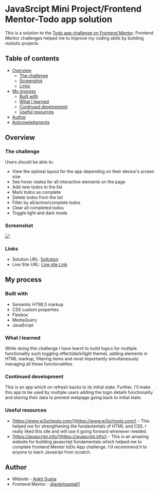 # JavaSrcipt Mini Project/Frontend Mentor-Todo app solution

This is a solution to the [Todo app challenge on Frontend Mentor](https://www.frontendmentor.io/challenges/todo-app-Su1_KokOW). Frontend Mentor challenges helped me to improve my coding skills by building realistic projects. 

## Table of contents

- [Overview](#overview)
  - [The challenge](#the-challenge)
  - [Screenshot](#screenshot)
  - [Links](#links)
- [My process](#my-process)
  - [Built with](#built-with)
  - [What I learned](#what-i-learned)
  - [Continued development](#continued-development)
  - [Useful resources](#useful-resources)
- [Author](#author)
- [Acknowledgments](#acknowledgments)


## Overview

### The challenge

Users should be able to:

- View the optimal layout for the app depending on their device's screen size
- See hover states for all interactive elements on the page
- Add new todos to the list
- Mark todos as complete
- Delete todos from the list
- Filter by all/active/complete todos
- Clear all completed todos
- Toggle light and dark mode

### Screenshot

![](.images/screenshot.jpg)


### Links

- Solution URL: [Soltution](https://github.com/ankitgupta61/toDoApp)
- Live Site URL: [Live site Link](https://ankitproject-todoapp.netlify.app/)

## My process

### Built with

- Semantic HTML5 markup
- CSS custom properties
- Flexbox
- MediaQuery
- JavaSrcipt 

### What I learned

While doing this challenge I have learnt to build logics for multiple functionality such toggling effect(dark/light theme), adding elements in HTML markup, filtering items and most importantly simultaneously  managing all these functionalities. 


### Continued development

This is an app which on refresh backs to its initial state. Further, I'll make this app to be used by multiple users adding the login details functionality and storing their data to prevent webpage going back to initial state.


### Useful resources

- [https://www.w3schools.com/](https://www.w3schools.com/) - This helped me for strengthening the fundamentals of HTML and CSS. I really liked this site and will use it going forward whenever needed. 
- [https://javascript.info/](https://javascript.info/) - This is an amazing website for building javascript fundamentals which helped me to complete frontend Mentor toDo App challenge. I'd recommend it to anyone to learn Javasript from scratch.



## Author

- Website - [Ankit Gupta](https://www.linkedin.com/in/ankitgupta3093/)
- Frontend Mentor - [@ankitgupta61](https://www.frontendmentor.io/profile/ankitgupta61)
